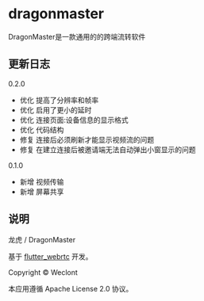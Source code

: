 # dragonmaster

DragonMaster是一款通用的的跨端流转软件

## 更新日志

[comment]: <> (0.3.0)

[comment]: <> (- 修复 Web端不能获取到设备的问题)

0.2.0
- 优化 提高了分辨率和帧率
- 优化 启用了更小的延时
- 优化 连接页面:设备信息的显示格式
- 优化 代码结构
- 修复 连接后必须刷新才能显示视频流的问题
- 修复 在建立连接后被邀请端无法自动弹出小窗显示的问题

0.1.0
- 新增 视频传输
- 新增 屏幕共享

## 说明

龙虎 / DragonMaster

基于 [flutter_webrtc](https://github.com/flutter-webrtc/flutter-webrtc) 开发。

Copyright © Weclont

本应用遵循 Apache License 2.0 协议。